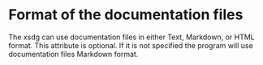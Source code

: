 # Format of the documentation files

The xsdg can use documentation files in either Text, Markdown, or HTML format. This attribute is optional. If it is not specified the program will use documentation files Markdown format.